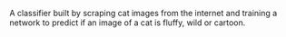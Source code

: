A classifier built by scraping cat images from the internet and training a network to predict if an image of a cat is fluffy, wild or cartoon. 
